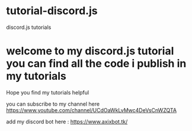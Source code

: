 # tutorial-discord.js
discord.js tutorials
# welcome to my discord.js tutorial you can find all the code i publish in my tutorials

Hope you find my tutorials helpful

you can subscribe to my channel here 
https://www.youtube.com/channel/UCdOaWkLvMwc4DeVsCnWZQTA

add my discord bot here : 
https://www.axixbot.tk/
